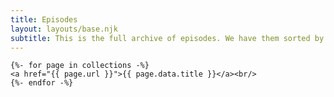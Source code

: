 ```yaml
---
title: Episodes
layout: layouts/base.njk
subtitle: This is the full archive of episodes. We have them sorted by season, but feel free to just find a movie you enjoy and start there.
---
```


    {%- for page in collections -%}
    <a href="{{ page.url }}">{{ page.data.title }}</a><br/>
    {%- endfor -%}
